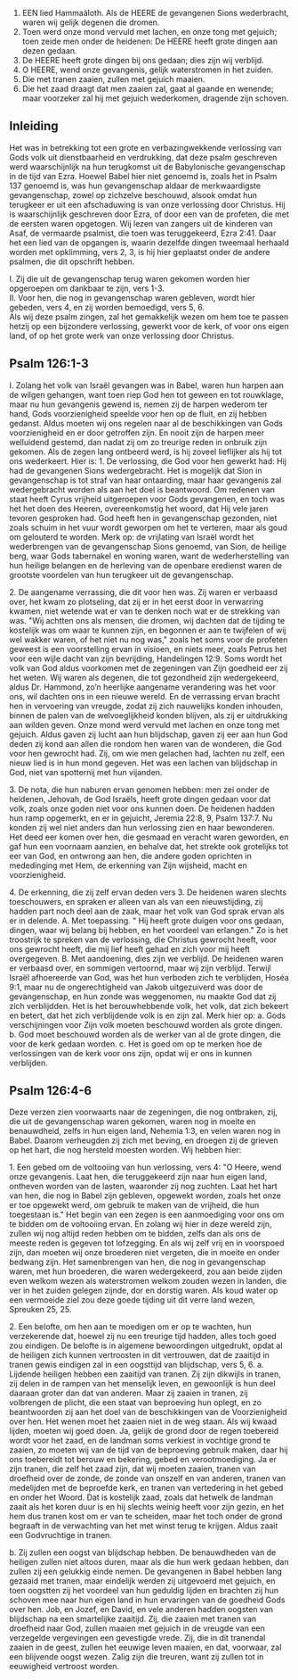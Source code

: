 1. EEN lied Hammaäloth. Als de HEERE de gevangenen Sions wederbracht, waren wij gelijk degenen die dromen.
2. Toen werd onze mond vervuld met lachen, en onze tong met gejuich; toen zeide men onder de heidenen: De HEERE heeft grote dingen aan dezen gedaan.
3. De HEERE heeft grote dingen bij ons gedaan; dies zijn wij verblijd.
4. O HEERE, wend onze gevangenis, gelijk waterstromen in het zuiden.
5. Die met tranen zaaien, zullen met gejuich maaien.
6. Die het zaad draagt dat men zaaien zal, gaat al gaande en wenende; maar voorzeker zal hij met gejuich wederkomen, dragende zijn schoven.

## Inleiding

Het was in betrekking tot een grote en verbazingwekkende verlossing van Gods volk uit dienstbaarheid en verdrukking, dat deze psalm geschreven werd waarschijnlijk na hun terugkomst uit de Babylonische gevangenschap in de tijd van Ezra. Hoewel Babel hier niet genoemd is, zoals het in Psalm 137 genoemd is, was hun gevangenschap aldaar de merkwaardigste gevangenschap, zowel op zichzelve beschouwd, alsook omdat hun terugkeer er uit een afschaduwing is van onze verlossing door Christus. Hij is waarschijnlijk geschreven door Ezra, of door een van de profeten, die met de eersten waren opgetogen. Wij lezen van zangers uit de kinderen van Asaf, de vermaarde psalmist, die toen was teruggekeerd, Ezra 2:41. Daar het een lied van de opgangen is, waarin dezelfde dingen tweemaal herhaald worden met opklimming, vers 2, 3, is hij hier geplaatst onder de andere psalmen, die dit opschrift hebben.

I. Zij die uit de gevangenschap terug waren gekomen worden hier opgeroepen om dankbaar te zijn, vers 1-3.  
II. Voor hen, die nog in gevangenschap waren gebleven, wordt hier gebeden, vers 4, en zij worden bemoedigd, vers 5, 6.  
Als wij deze psalm zingen, zal het gemakkelijk wezen om hem toe te passen hetzij op een bijzondere verlossing, gewerkt voor de kerk, of voor ons eigen land, of op het grote werk van onze verlossing door Christus.

## Psalm 126:1-3 
I. Zolang het volk van Israël gevangen was in Babel, waren hun harpen aan de wilgen gehangen, want toen riep God hen tot geween en tot rouwklage, maar nu hun gevangenis gewend is, nemen zij de harpen wederom ter hand, Gods voorzienigheid speelde voor hen op de fluit, en zij hebben gedanst. Aldus moeten wij ons regelen naar al de beschikkingen van Gods voorzienigheid en er door getroffen zijn. En nooit zijn de harpen meer welluidend gestemd, dan nadat zij om zo treurige reden in onbruik zijn gekomen. Als de zegen lang ontbeerd werd, is hij zoveel lieflijker als hij tot ons wederkeert. 
Hier is:
1\. De verlossing, die God voor hen gewerkt had: Hij had de gevangenen Sions wedergebracht. Het is mogelijk dat Sion in gevangenschap is tot straf van haar ontaarding, maar haar gevangenis zal wedergebracht worden als aan het doel is beantwoord. Om redenen van staat heeft Cyrus vrijheid uitgeroepen voor Gods gevangenen, en toch was het het doen des Heeren, overeenkomstig het woord, dat Hij vele jaren tevoren gesproken had. God heeft hen in gevangenschap gezonden, niet zoals schuim in het vuur wordt geworpen om het te verteren, maar als goud om gelouterd te worden. Merk op: de vrijlating van Israël wordt het wederbrengen van de gevangenschap Sions genoemd, van Sion, de heilige berg, waar Gods tabernakel en woning waren, want de wederherstelling van hun heilige belangen en de herleving van de openbare eredienst waren de grootste voordelen van hun terugkeer uit de gevangenschap.

2\. De aangename verrassing, die dit voor hen was. Zij waren er verbaasd over, het kwam zo plotseling, dat zij er in het eerst door in verwarring kwamen, niet wetende wat er van te denken noch wat er de strekking van was. "Wij achtten ons als mensen, die dromen, wij dachten dat de tijding te kostelijk was om waar te kunnen zijn, en begonnen er aan te twijfelen of wij wel wakker waren, of het niet nu nog was," zoals het soms voor de profeten geweest is een voorstelling ervan in visioen, en niets meer, zoals Petrus het voor een wijle dacht van zijn bevrijding, Handelingen 12:9. Soms wordt het volk van God aldus voorkomen met de zegeningen van Zijn goedheid eer zij het weten. Wij waren als degenen, die tot gezondheid zijn wedergekeerd, aldus Dr. Hammond, zo’n heerlijke aangename verandering was het voor ons, wil dachten ons in een nieuwe wereld. En de verrassing ervan bracht hen in vervoering van vreugde, zodat zij zich nauwelijks konden inhouden, binnen de palen van de welvoeglijkheid konden blijven, als zij er uitdrukking aan wilden geven. Onze mond werd vervuld met lachen en onze tong met gejuich. Aldus gaven zij lucht aan hun blijdschap, gaven zij eer aan hun God deden zij kond aan allen die rondom hen waren van de wonderen, die God voor hen gewrocht had. Zij, om wie men gelachen had, lachten nu zelf, een nieuw lied is in hun mond gegeven. Het was een lachen van blijdschap in God, niet van spotternij met hun vijanden.

3\. De nota, die hun naburen ervan genomen hebben: men zei onder de heidenen, Jehovah, de God Israëls, heeft grote dingen gedaan voor dat volk, zoals onze goden niet voor ons kunnen doen. De heidenen hadden hun ramp opgemerkt, en er in gejuicht, Jeremia 22:8, 9, Psalm 137:7. Nu konden zij wel niet anders dan hun verlossing zien en haar bewonderen. Het deed eer komen over hen, die gesmaad en veracht waren geworden, en gaf hun een voornaam aanzien, en behalve dat, het strekte ook grotelijks tot eer van God, en ontwrong aan hen, die andere goden oprichten in mededinging met Hem, de erkenning van Zijn wijsheid, macht en voorzienigheid.

4\. De erkenning, die zij zelf ervan deden vers 3. De heidenen waren slechts toeschouwers, en spraken er alleen van als van een nieuwstijding, zij hadden part noch deel aan de zaak, maar het volk van God sprak ervan als er in delende.
A. Met toepassing. " Hij heeft grote duigen voor ons gedaan, dingen, waar wij belang bij hebben, en het voordeel van erlangen." Zo is het troostrijk te spreken van de verlossing, die Christus gewrocht heeft, voor ons gewrocht heeft, die mij lief heeft gehad en zich voor mij heeft overgegeven.
B. Met aandoening, dies zijn we verblijd. De heidenen waren er verbaasd over, en sommigen vertoornd, maar wij zijn verblijd. Terwijl Israël afhoereerde van God, was het hun verboden zich te verblijden, Hoséa 9:1, maar nu de ongerechtigheid van Jakob uitgezuiverd was door de gevangenschap, en hun zonde was weggenomen, nu maakte God dat zij zich verblijdden. Het is het berouwhebbende volk, het volk, dat zich bekeert en betert, dat het zich verblijdende volk is en zijn zal. 
Merk hier op: 
a. Gods verschijningen voor Zijn volk moeten beschouwd worden als grote dingen.
b. God moet beschouwd worden als de werker van al de grote dingen, die voor de kerk gedaan worden.
c. Het is goed om op te merken hoe de verlossingen van de kerk voor ons zijn, opdat wij er ons in kunnen verblijden.


## Psalm 126:4-6 
Deze verzen zien voorwaarts naar de zegeningen, die nog ontbraken, zij, die uit de gevangenschap waren gekomen, waren nog in moeite en benauwdheid, zelfs in hun eigen land, Nehemia 1:3, en velen waren nog in Babel. Daarom verheugden zij zich met beving, en droegen zij de grieven op het hart, die nog hersteld moesten worden. 
Wij hebben hier:

1\. Een gebed om de voltooiing van hun verlossing, vers 4: "O Heere, wend onze gevangenis. Laat hen, die teruggekeerd zijn naar hun eigen land, ontheven worden van de lasten, waaronder zij nog zuchten. Laat het hart van hen, die nog in Babel zijn gebleven, opgewekt worden, zoals het onze er toe opgewekt werd, om gebruik te maken van de vrijheid, die hun toegestaan is." Het begin van een zegen is een aanmoediging voor ons om te bidden om de voltooiing ervan. En zolang wij hier in deze wereld zijn, zullen wij nog altijd reden hebben om te bidden, zelfs dan als ons de meeste reden is gegeven tot lofzegging. En als wij zelf vrij en in voorspoed zijn, dan moeten wij onze broederen niet vergeten, die in moeite en onder bedwang zijn. Het samenbrengen van hen, die nog in gevangenschap waren, met hun broederen, die waren wedergekeerd, zou aan beide zijden even welkom wezen als waterstromen welkom zouden wezen in landen, die ver in het zuiden gelegen zijnde, dor en dorstig waren. Als koud water op een vermoeide ziel zou deze goede tijding uit dit verre land wezen, Spreuken 25, 25.

2\. Een belofte, om hen aan te moedigen om er op te wachten, hun verzekerende dat, hoewel zij nu een treurige tijd hadden, alles toch goed zou eindigen. De belofte is in algemene bewoordingen uitgedrukt, opdat al de heiligen zich kunnen vertroosten in dit vertrouwen, dat de zaaitijd in tranen gewis eindigen zal in een oogsttijd van blijdschap, vers 5, 6.
a. Lijdende heiligen hebben een zaaitijd van tranen. Zij zijn dikwijls in tranen, zij delen in de rampen van het menselijk leven, en gewoonlijk is hun deel daaraan groter dan dat van anderen. Maar zij zaaien in tranen, zij volbrengen de plicht, die een staat van beproeving hun oplegt, en zo beantwoorden zij aan het doel van de beschikkingen van de Voorzienigheid over hen. Het wenen moet het zaaien niet in de weg staan. Als wij kwaad lijden, moeten wij goed doen. Ja, gelijk de grond door de regen toebereid wordt voor het zaad, en de landman soms verkiest in vochtige grond te zaaien, zo moeten wij van de tijd van de beproeving gebruik maken, daar hij ons toebereidt tot berouw en bekering, gebed en verootmoediging. Ja er zijn tranen, die zelf het zaad zijn, dat wij moeten zaaien, tranen van droefheid over de zonde, de zonde van onszelf en van anderen, tranen van medelijden met de beproefde kerk, en tranen van vertedering in het gebed en onder het Woord. Dat is kostelijk zaad, zoals dat hetwelk de landman zaait als het koren duur is en hij slechts weinig heeft voor zijn gezin, en het hem dus tranen kost om er van te scheiden, maar het toch onder de grond begraaft in de verwachting van het met winst terug te krijgen. Aldus zaait een Godvruchtige in tranen.

b. Zij zullen een oogst van blijdschap hebben. De benauwdheden van de heiligen zullen niet altoos duren, maar als die hun werk gedaan hebben, dan zullen zij een gelukkig einde nemen. De gevangenen in Babel hebben lang gezaaid met tranen, maar eindelijk werden zij uitgevoerd met gejuich, en toen oogstten zij het voordeel van hun geduldig lijden en brachten zij hun schoven mee naar hun eigen land in hun ervaringen van de goedheid Gods over hen. Job, en Jozef, en David, en vele anderen hadden oogsten van blijdschap na een smartelijke zaaitijd. Zij, die zaaien met tranen van droefheid naar God, zullen maaien met gejuich in de vreugde van een verzegelde vergevingen een gevestigde vrede. Zij, die in dit tranendal zaaien in de geest, zullen het eeuwige leven maaien, en dat, voorwaar, zal een blijvende oogst wezen. Zalig zijn die treuren, want zij zullen tot in eeuwigheid vertroost worden.


